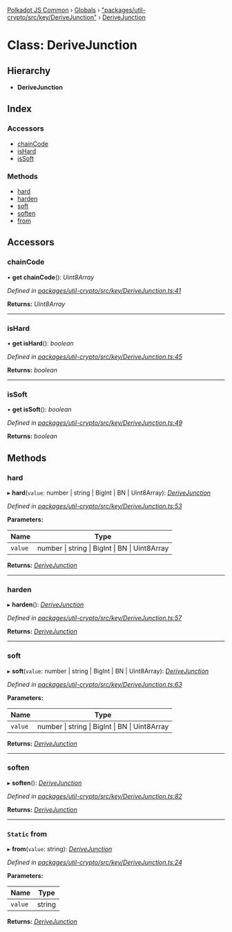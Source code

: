 [Polkadot JS Common](../README.md) › [Globals](../globals.md) › ["packages/util-crypto/src/key/DeriveJunction"](../modules/_packages_util_crypto_src_key_derivejunction_.md) › [DeriveJunction](_packages_util_crypto_src_key_derivejunction_.derivejunction.md)

# Class: DeriveJunction

## Hierarchy

* **DeriveJunction**

## Index

### Accessors

* [chainCode](_packages_util_crypto_src_key_derivejunction_.derivejunction.md#chaincode)
* [isHard](_packages_util_crypto_src_key_derivejunction_.derivejunction.md#ishard)
* [isSoft](_packages_util_crypto_src_key_derivejunction_.derivejunction.md#issoft)

### Methods

* [hard](_packages_util_crypto_src_key_derivejunction_.derivejunction.md#hard)
* [harden](_packages_util_crypto_src_key_derivejunction_.derivejunction.md#harden)
* [soft](_packages_util_crypto_src_key_derivejunction_.derivejunction.md#soft)
* [soften](_packages_util_crypto_src_key_derivejunction_.derivejunction.md#soften)
* [from](_packages_util_crypto_src_key_derivejunction_.derivejunction.md#static-from)

## Accessors

###  chainCode

• **get chainCode**(): *Uint8Array*

*Defined in [packages/util-crypto/src/key/DeriveJunction.ts:41](https://github.com/polkadot-js/common/blob/3b383b97/packages/util-crypto/src/key/DeriveJunction.ts#L41)*

**Returns:** *Uint8Array*

___

###  isHard

• **get isHard**(): *boolean*

*Defined in [packages/util-crypto/src/key/DeriveJunction.ts:45](https://github.com/polkadot-js/common/blob/3b383b97/packages/util-crypto/src/key/DeriveJunction.ts#L45)*

**Returns:** *boolean*

___

###  isSoft

• **get isSoft**(): *boolean*

*Defined in [packages/util-crypto/src/key/DeriveJunction.ts:49](https://github.com/polkadot-js/common/blob/3b383b97/packages/util-crypto/src/key/DeriveJunction.ts#L49)*

**Returns:** *boolean*

## Methods

###  hard

▸ **hard**(`value`: number | string | BigInt | BN | Uint8Array): *[DeriveJunction](_packages_util_crypto_src_key_derivejunction_.derivejunction.md)*

*Defined in [packages/util-crypto/src/key/DeriveJunction.ts:53](https://github.com/polkadot-js/common/blob/3b383b97/packages/util-crypto/src/key/DeriveJunction.ts#L53)*

**Parameters:**

Name | Type |
------ | ------ |
`value` | number &#124; string &#124; BigInt &#124; BN &#124; Uint8Array |

**Returns:** *[DeriveJunction](_packages_util_crypto_src_key_derivejunction_.derivejunction.md)*

___

###  harden

▸ **harden**(): *[DeriveJunction](_packages_util_crypto_src_key_derivejunction_.derivejunction.md)*

*Defined in [packages/util-crypto/src/key/DeriveJunction.ts:57](https://github.com/polkadot-js/common/blob/3b383b97/packages/util-crypto/src/key/DeriveJunction.ts#L57)*

**Returns:** *[DeriveJunction](_packages_util_crypto_src_key_derivejunction_.derivejunction.md)*

___

###  soft

▸ **soft**(`value`: number | string | BigInt | BN | Uint8Array): *[DeriveJunction](_packages_util_crypto_src_key_derivejunction_.derivejunction.md)*

*Defined in [packages/util-crypto/src/key/DeriveJunction.ts:63](https://github.com/polkadot-js/common/blob/3b383b97/packages/util-crypto/src/key/DeriveJunction.ts#L63)*

**Parameters:**

Name | Type |
------ | ------ |
`value` | number &#124; string &#124; BigInt &#124; BN &#124; Uint8Array |

**Returns:** *[DeriveJunction](_packages_util_crypto_src_key_derivejunction_.derivejunction.md)*

___

###  soften

▸ **soften**(): *[DeriveJunction](_packages_util_crypto_src_key_derivejunction_.derivejunction.md)*

*Defined in [packages/util-crypto/src/key/DeriveJunction.ts:82](https://github.com/polkadot-js/common/blob/3b383b97/packages/util-crypto/src/key/DeriveJunction.ts#L82)*

**Returns:** *[DeriveJunction](_packages_util_crypto_src_key_derivejunction_.derivejunction.md)*

___

### `Static` from

▸ **from**(`value`: string): *[DeriveJunction](_packages_util_crypto_src_key_derivejunction_.derivejunction.md)*

*Defined in [packages/util-crypto/src/key/DeriveJunction.ts:24](https://github.com/polkadot-js/common/blob/3b383b97/packages/util-crypto/src/key/DeriveJunction.ts#L24)*

**Parameters:**

Name | Type |
------ | ------ |
`value` | string |

**Returns:** *[DeriveJunction](_packages_util_crypto_src_key_derivejunction_.derivejunction.md)*
